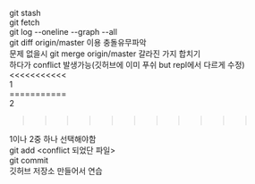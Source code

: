 git stash<br>
git fetch<br>
git log --oneline --graph --all<br>
git diff origin/master 이용 충돌유무파악<br>
문제 없을시 git merge origin/master 갈라진 가지 합치기<br>
하다가 conflict 발생가능(깃허브에 이미 푸쉬 but repl에서 다르게 수정)<br>
<<<<<<<<<<<<br>
1<br>
===========<br>
2<br>
>>>>>>>>>>><br>
1이나 2중 하나 선택해야함<br>
git add <conflict 되었단 파일><br>
git commit<br>
깃허브 저장소 만들어서 연습<br>
